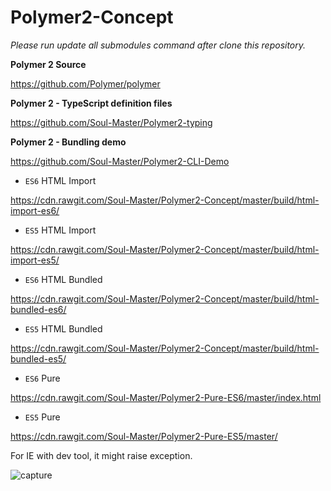 # Polymer2-Concept

*Please run update all submodules command after clone this repository.*

**Polymer 2 Source**

https://github.com/Polymer/polymer

**Polymer 2 - TypeScript definition files**

https://github.com/Soul-Master/Polymer2-typing

**Polymer 2 - Bundling demo**

https://github.com/Soul-Master/Polymer2-CLI-Demo

- `ES6` HTML Import

https://cdn.rawgit.com/Soul-Master/Polymer2-Concept/master/build/html-import-es6/

- `ES5` HTML Import

https://cdn.rawgit.com/Soul-Master/Polymer2-Concept/master/build/html-import-es5/

- `ES6` HTML Bundled

https://cdn.rawgit.com/Soul-Master/Polymer2-Concept/master/build/html-bundled-es6/

- `ES5` HTML Bundled

https://cdn.rawgit.com/Soul-Master/Polymer2-Concept/master/build/html-bundled-es5/

- `ES6` Pure

https://cdn.rawgit.com/Soul-Master/Polymer2-Pure-ES6/master/index.html

- `ES5` Pure

https://cdn.rawgit.com/Soul-Master/Polymer2-Pure-ES5/master/

For IE with dev tool, it might raise exception.

![capture](https://user-images.githubusercontent.com/442046/29449839-7e8634e2-8426-11e7-84f0-e640461f7060.PNG)
